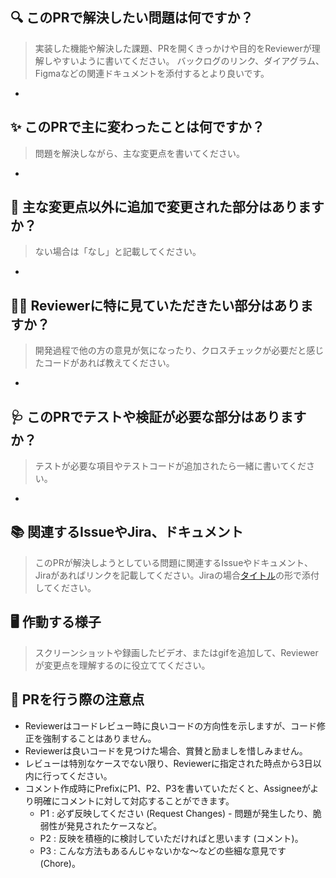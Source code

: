 ## 🔍 このPRで解決したい問題は何ですか？

> 実装した機能や解決した課題、PRを開くきっかけや目的をReviewerが理解しやすいように書いてください。 
> バックログのリンク、ダイアグラム、Figmaなどの関連ドキュメントを添付するとより良いです。
* 

## ✨ このPRで主に変わったことは何ですか？

> 問題を解決しながら、主な変更点を書いてください。
* 

## 🔖 主な変更点以外に追加で変更された部分はありますか？

> ない場合は「なし」と記載してください。
* 

## 🙏🏻 Reviewerに特に見ていただきたい部分はありますか？

> 開発過程で他の方の意見が気になったり、クロスチェックが必要だと感じたコードがあれば教えてください。
* 

## 🩺 このPRでテストや検証が必要な部分はありますか？

> テストが必要な項目やテストコードが追加されたら一緒に書いてください。
* 

## 📚 関連するIssueやJira、ドキュメント

> このPRが解決しようとしている問題に関連するIssueやドキュメント、Jiraがあればリンクを記載してください。Jiraの場合[タイトル](リンク)の形で添付してください。

## 🖥 作動する様子

> スクリーンショットや録画したビデオ、またはgifを追加して、Reviewerが変更点を理解するのに役立ててください。

## 📌 PRを行う際の注意点

* Reviewerはコードレビュー時に良いコードの方向性を示しますが、コード修正を強制することはありません。
* Reviewerは良いコードを見つけた場合、賞賛と励ましを惜しみません。
* レビューは特別なケースでない限り、Reviewerに指定された時点から3日以内に行ってください。
* コメント作成時にPrefixにP1、P2、P3を書いていただくと、Assigneeがより明確にコメントに対して対応することができます。
  * P1 : 必ず反映してください (Request Changes) - 問題が発生したり、脆弱性が発見されたケースなど。
  * P2 : 反映を積極的に検討していただければと思います (コメント)。
  * P3 : こんな方法もあるんじゃないかな～などの些細な意見です (Chore)。
